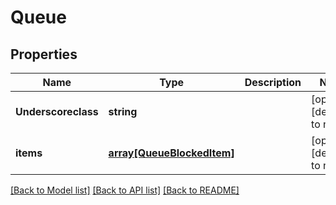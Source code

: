 # Queue

## Properties
Name | Type | Description | Notes
------------ | ------------- | ------------- | -------------
**Underscoreclass** | **string** |  | [optional] [default to null]
**items** | [**array[QueueBlockedItem]**](QueueBlockedItem.md) |  | [optional] [default to null]

[[Back to Model list]](../README.md#documentation-for-models) [[Back to API list]](../README.md#documentation-for-api-endpoints) [[Back to README]](../README.md)


